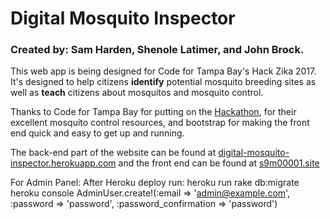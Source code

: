 # Digital Mosquito Inspector

### Created by: Sam Harden, Shenole Latimer, and John Brock.

This web app is being designed for Code for Tampa Bay's Hack Zika 2017. It's designed to help citizens **identify** potential mosquito breeding sites as well as **teach** citizens about mosquitos and mosquito control.

Thanks to Code for Tampa Bay for putting on the [Hackathon](http://codefortampabay.org/zika-hackathon/), for their excellent mosquito control resources, and bootstrap for making the front end quick and easy to get up and running.

The back-end part of the website can be found at [digital-mosquito-inspector.herokuapp.com](https://digital-mosquito-inspector.herokuapp.com) and the front end can be found at [s9m00001.site](http://s9m00001.site)

For Admin Panel:
After Heroku deploy run:
  heroku run rake db:migrate
  heroku console
  AdminUser.create!(:email => 'admin@example.com', :password => 'password', :password_confirmation => 'password')

